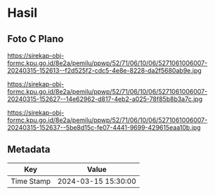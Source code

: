# Hasil

## Foto C Plano

https://sirekap-obj-formc.kpu.go.id/8e2a/pemilu/ppwp/52/71/06/10/06/5271061006007-20240315-152613--f2d525f2-cdc5-4e8e-8228-da2f5680ab9e.jpg

https://sirekap-obj-formc.kpu.go.id/8e2a/pemilu/ppwp/52/71/06/10/06/5271061006007-20240315-152627--14e62962-d817-4eb2-a025-78f85b8b3a7c.jpg

https://sirekap-obj-formc.kpu.go.id/8e2a/pemilu/ppwp/52/71/06/10/06/5271061006007-20240315-152637--5be8d15c-fe07-4441-9699-429615eaa10b.jpg


## Metadata

| Key        | Value               |
| ---------- | ------------------- |
| Time Stamp | 2024-03-15 15:30:00 |



